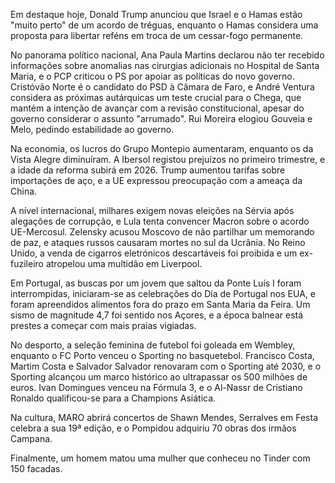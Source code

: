 Em destaque hoje, Donald Trump anunciou que Israel e o Hamas estão "muito perto" de um acordo de tréguas, enquanto o Hamas considera uma proposta para libertar reféns em troca de um cessar-fogo permanente.

No panorama político nacional, Ana Paula Martins declarou não ter recebido informações sobre anomalias nas cirurgias adicionais no Hospital de Santa Maria, e o PCP criticou o PS por apoiar as políticas do novo governo. Cristóvão Norte é o candidato do PSD à Câmara de Faro, e André Ventura considera as próximas autárquicas um teste crucial para o Chega, que mantém a intenção de avançar com a revisão constitucional, apesar do governo considerar o assunto "arrumado". Rui Moreira elogiou Gouveia e Melo, pedindo estabilidade ao governo.

Na economia, os lucros do Grupo Montepio aumentaram, enquanto os da Vista Alegre diminuíram. A Ibersol registou prejuízos no primeiro trimestre, e a idade da reforma subirá em 2026. Trump aumentou tarifas sobre importações de aço, e a UE expressou preocupação com a ameaça da China.

A nível internacional, milhares exigem novas eleições na Sérvia após alegações de corrupção, e Lula tenta convencer Macron sobre o acordo UE-Mercosul. Zelensky acusou Moscovo de não partilhar um memorando de paz, e ataques russos causaram mortes no sul da Ucrânia. No Reino Unido, a venda de cigarros eletrónicos descartáveis foi proibida e um ex-fuzileiro atropelou uma multidão em Liverpool.

Em Portugal, as buscas por um jovem que saltou da Ponte Luís I foram interrompidas, iniciaram-se as celebrações do Dia de Portugal nos EUA, e foram apreendidos alimentos fora do prazo em Santa Maria da Feira. Um sismo de magnitude 4,7 foi sentido nos Açores, e a época balnear está prestes a começar com mais praias vigiadas.

No desporto, a seleção feminina de futebol foi goleada em Wembley, enquanto o FC Porto venceu o Sporting no basquetebol. Francisco Costa, Martim Costa e Salvador Salvador renovaram com o Sporting até 2030, e o Sporting alcançou um marco histórico ao ultrapassar os 500 milhões de euros. Ivan Domingues venceu na Fórmula 3, e o Al-Nassr de Cristiano Ronaldo qualificou-se para a Champions Asiática.

Na cultura, MARO abrirá concertos de Shawn Mendes, Serralves em Festa celebra a sua 19ª edição, e o Pompidou adquiriu 70 obras dos irmãos Campana.

Finalmente, um homem matou uma mulher que conheceu no Tinder com 150 facadas.